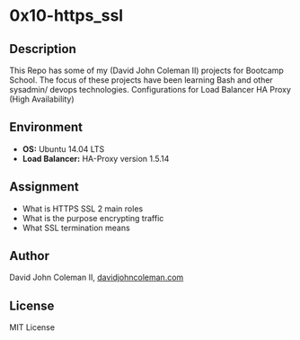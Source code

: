 # 0x10-https_ssl

## Description

This Repo has some of my (David John Coleman II) projects for Bootcamp School.
The focus of these projects have been learning Bash and other sysadmin/ devops
technologies.  Configurations for Load Balancer HA Proxy (High Availability)

## Environment

* __OS:__ Ubuntu 14.04 LTS
* __Load Balancer:__ HA-Proxy version 1.5.14

## Assignment

* What is HTTPS SSL 2 main roles
* What is the purpose encrypting traffic
* What SSL termination means

## Author

David John Coleman II, [davidjohncoleman.com](http://www.davidjohncoleman.com/)

## License

MIT License
